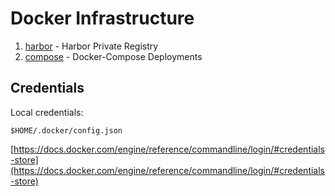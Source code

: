# Docker Infrastructure

1. [harbor](harbor) - Harbor Private Registry
2. [compose](compose) - Docker-Compose Deployments

## Credentials

Local credentials:
```
$HOME/.docker/config.json
```

[https://docs.docker.com/engine/reference/commandline/login/#credentials-store](https://docs.docker.com/engine/reference/commandline/login/#credentials-store)

